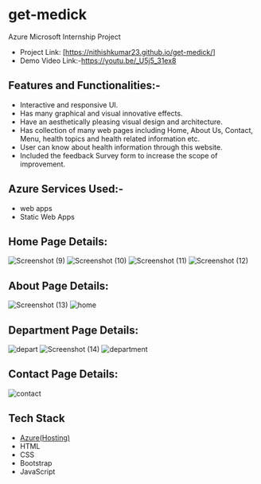 # get-medick
Azure Microsoft Internship Project
- Project Link: [https://nithishkumar23.github.io/get-medick/]
- Demo Video Link:-https://youtu.be/_U5j5_31ex8

## Features and Functionalities:-
- Interactive and responsive UI.
- Has many graphical and visual innovative effects.
- Have an aesthetically pleasing visual design and architecture.
- Has collection of many web pages including Home, About Us, Contact, Menu, health topics and health related information etc.
- User can know about health information through this website.
- Included the feedback Survey form to increase the scope of improvement.

## Azure Services Used:-
- web apps
- Static Web Apps
## Home Page Details:
![Screenshot (9)](https://user-images.githubusercontent.com/114764945/208296009-4d236332-0764-45e4-bc8d-9159047c4777.png)
![Screenshot (10)](https://user-images.githubusercontent.com/114764945/208296016-4d7e0c23-b0b8-4459-ae83-f795643894a4.png)
![Screenshot (11)](https://user-images.githubusercontent.com/114764945/208296033-4b9b0fc1-1d1e-47a9-ad6f-3bc949b054fa.png)
![Screenshot (12)](https://user-images.githubusercontent.com/114764945/208296054-2a7a713f-f486-48ae-93d7-2cbea6341e9d.png)
## About Page Details:
![Screenshot (13)](https://user-images.githubusercontent.com/114764945/208296325-30621843-aa73-40a9-a4f9-fb6c2f5df57d.png)
![home](https://user-images.githubusercontent.com/114764945/208296359-0ae05773-ccfd-4aa2-aac0-7a478755856a.png)
## Department Page Details:
![depart](https://user-images.githubusercontent.com/114764945/208296350-f82c7e4f-6241-4efe-bd56-5774ff84fa4c.png)
![Screenshot (14)](https://user-images.githubusercontent.com/114764945/208296524-02582ee8-23dc-45c4-8afd-bb00217f3d7d.png)
![department](https://user-images.githubusercontent.com/114764945/208296353-a3517f43-3c7f-47f3-afae-d692a96de1d9.png)
## Contact Page Details:
![contact](https://user-images.githubusercontent.com/114764945/208296348-c2d78c4a-8787-4447-95f4-5a66a2647297.png)

## Tech Stack 

- [Azure(Hosting)](https://azure.microsoft.com/en-in/features/azure-portal/)
- HTML
- CSS
- Bootstrap
- JavaScript
